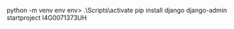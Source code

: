 python -m venv env
env> .\Scripts\activate
pip install django
django-admin startproject I4G0071373UH
